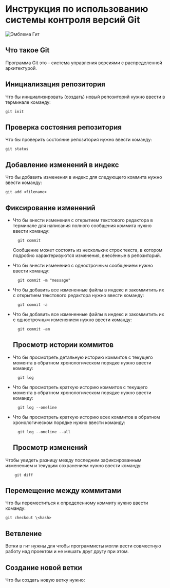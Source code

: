 # **Инструкция по  использованию системы контроля версий Git**

![Эмблема Гит](git.png)

## Что такое Git

Программа Git это - система управления версиями с распределенной архитектурой.

##  Инициализация репозитория

Что бы инициализировать (создать) новый репозиторий нужно ввести в терминале команду:

    git init

##  Проверка состояния репозитория

Что бы проверить состояние репозитория нужно ввести команду:

    git status

## Добавление изменений в индекс

Что бы добавить изменения в индекс для следующего коммита нужно ввести команду:

    git add <filename>

## Фиксирование изменений

* Что бы внести изменения с открытием текстового редактора в терминале для написания полного сообщения коммита нужно ввести команду:
    
    
        git commit 

    Сообщение может состоять из нескольких строк текста, в котором подробно характеризуются изменения, внесённые в репозиторий.

* Что бы внести изменения с однострочным сообщением нужно ввести команду:

        git commit -m "message"


* Что бы добавить все измененные файлы в индекс и закоммитить их с открытием текстового редактора нужно ввести команду:

        git commit -a

* Что бы добавить все измененные файлы в индекс и закоммитить их с однострочным изменением нужно ввести команду:

        git commit -am


    ## Просмотр истории коммитов

* Что бы просмотреть детальную историю коммитов c текущего момента в обратном хронологическом  порядке нужно ввести команду:

        git log

* Что бы просмотреть краткую историю коммитов с текущего момента в обратном хронологическом  порядке нужно ввести команду:

        git log --oneline

* Что бы просмотреть краткую историю всех коммитов в обратном хронологическом  порядке нужно ввести команду:

        git log --oneline --all


   ## Просмотр  изменений   

Чтобы увидеть разницу между последним зафиксированным изменением и текущим сохранением нужно ввести команду:

        git diff

## Перемещение между коммитами

Что бы переместиться к определенному коммиту нужно ввести команду:   

    git checkout \<hash>

## Ветвление

Ветки в гит нужны для чтобы программисты могли вести совместную работу над проектом и не мешать друг другу при этом.

## Создание новой ветки

Что бы создать новую ветку нужно: 

